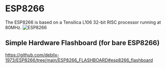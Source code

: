 # ESP8266
The ESP8266 is based on a Tensilica L106 32-bit RISC processor running at 80MHz.
![ESP8266](https://github.com/user-attachments/assets/29586807-473e-45cf-a90e-4f5455e8a8fd)
## Simple Hardware Flashboard (for bare ESP8266)
https://github.com/deblix-1973/ESP8266/tree/main/ESP8266_FLASHBOARD#esp8266_flashboard

